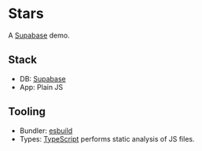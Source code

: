 # Stars

A [Supabase](https://supabase.io/) demo.

## Stack

- DB: [Supabase](https://supabase.io/)
- App: Plain JS

## Tooling

- Bundler: [esbuild](https://esbuild.github.io/)
- Types: [TypeScript](https://www.typescriptlang.org/) performs static analysis of JS files.
